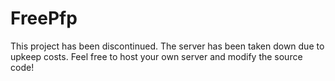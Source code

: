 # FreePfp

This project has been discontinued. The server has been taken down due to upkeep costs. Feel free to host your own server and modify the source code!
